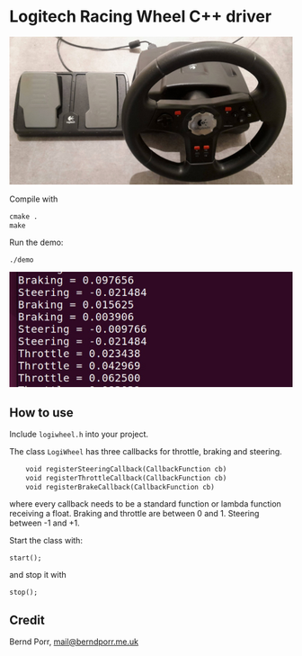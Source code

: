 # Logitech Racing Wheel C++ driver

![alt tag](wheel.jpg)

Compile with

```
cmake .
make
```

Run the demo:

```
./demo
```

![alt tag](screenshot.jpg)

## How to use

Include `logiwheel.h` into your project.

The class `LogiWheel` has three callbacks for throttle, braking and steering.

```
    void registerSteeringCallback(CallbackFunction cb)
    void registerThrottleCallback(CallbackFunction cb)
    void registerBrakeCallback(CallbackFunction cb)

```

where every callback needs to be a standard function or lambda function receiving a float.
Braking and throttle are between 0 and 1. Steering between -1 and +1.

Start the class with:
```
start();
```
and stop it with
```
stop();
```

## Credit

Bernd Porr, mail@berndporr.me.uk
